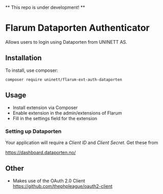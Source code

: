 ** This repo is under development! **

# Flarum Dataporten Authenticator

Allows users to login using Dataporten from UNINETT AS.

## Installation

To install, use composer:

```
composer require uninett/flarum-ext-auth-dataporten
```

## Usage

* Install extension via Composer
* Enable extension in the admin/extensions of Flarum
* Fill in the settings field for the extension

### Setting up Dataporten

Your application will require a *Client ID* and *Client Secret*. Get these from 

https://dashboard.dataporten.no/

## Other

- Makes use of the OAuth 2.0 Client https://github.com/thephpleague/oauth2-client
